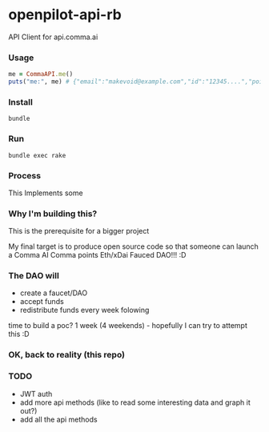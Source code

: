 # openpilot-api-rb

API Client for api.comma.ai

### Usage

```rb
me = CommaAPI.me()
puts("me:", me) # {"email":"makevoid@example.com","id":"12345....","points":2708,"prime":null,"regdate":1563123456,"superuser":false,"upload_video":false,"username":"antani12345"}

```

### Install

    bundle

### Run

    bundle exec rake


### Process

This Implements some


### Why I'm building this?

This is the prerequisite for a bigger project

My final target is to produce open source code so that someone can launch a Comma AI Comma points Eth/xDai Fauced DAO!!! :D

### The DAO will

- create a faucet/DAO
- accept funds
- redistribute funds every week folowing

time to build a poc? 1 week (4 weekends) - hopefully I can try to attempt this :D


### OK, back to reality (this repo)



### TODO

- JWT auth
- add more api methods (like to read some interesting data and graph it out?)
- add all the api methods

